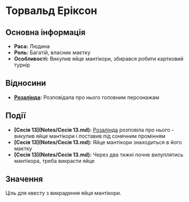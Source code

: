 # Торвальд Еріксон

## Основна інформація
- **Раса:** Людина
- **Роль:** Багатій, власник маєтку
- **Особливості:** Викупив яйце мантікори, збирався робити картковий турнір

## Відносини
- **[Розалінда](Розалінда.md):** Розповідала про нього головним персонажам

## Події
- **[Сесія 13](Notes/Сесія 13.md):** [Розалінда](Розалінда.md) розповіла про нього - викупив яйце мантікори і поставив під сонячним промінням
- **[Сесія 13](Notes/Сесія 13.md):** Яйце мантікори знаходиться в його маєтку
- **[Сесія 13](Notes/Сесія 13.md):** Через два тижні почне вилуплятись мантікора, треба викрасти яйце

## Значення
Ціль для квесту з викрадення яйця мантікори.

